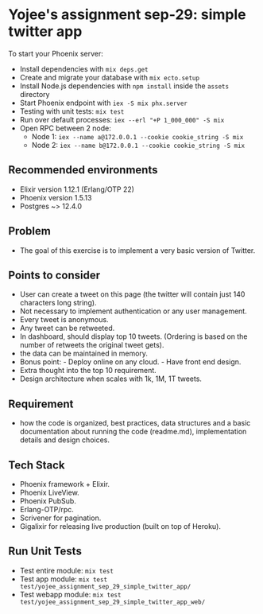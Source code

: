 # Yojee's assignment sep-29: simple twitter app

To start your Phoenix server:

  * Install dependencies with `mix deps.get`
  * Create and migrate your database with `mix ecto.setup`
  * Install Node.js dependencies with `npm install` inside the `assets` directory
  * Start Phoenix endpoint with `iex -S mix phx.server`
  * Testing with unit tests: `mix test`
  * Run over default processes: `iex --erl "+P 1_000_000" -S mix`
  * Open RPC between 2 node: 
    - Node 1: `iex --name a@172.0.0.1 --cookie cookie_string -S mix`
    - Node 2: `iex --name b@172.0.0.1 --cookie cookie_string -S mix`

## Recommended environments

  * Elixir version 1.12.1 (Erlang/OTP 22)
  * Phoenix version 1.5.13
  * Postgres ~> 12.4.0

## Problem

  * The goal of this exercise is to implement a very basic version of Twitter.

## Points to consider

  * User can create a tweet on this page (the twitter will contain just 140 characters long string).
  * Not necessary to implement authentication or any user management.
  * Every tweet is anonymous.
  * Any tweet can be retweeted.
  * In dashboard, should display top 10 tweets. (Ordering is based on the number of retweets the original tweet gets).
  * the data can be maintained in memory.
  * Bonus point: - Deploy online on any cloud.
                 - Have front end design.
  * Extra thought into the top 10 requirement.
  * Design architecture when scales with 1k, 1M, 1T tweets.

## Requirement

  * how the code is organized, best practices, data structures and a basic
    documentation about running the code (readme.md), implementation details and design
    choices.

## Tech Stack

  * Phoenix framework + Elixir.
  * Phoenix LiveView.
  * Phoenix PubSub.
  * Erlang-OTP/rpc.
  * Scrivener for pagination.
  * Gigalixir for releasing live production (built on top of Heroku).

## Run Unit Tests

  * Test entire module: `mix test`
  * Test app module: `mix test test/yojee_assignment_sep_29_simple_twitter_app/`
  * Test webapp module: `mix test test/yojee_assignment_sep_29_simple_twitter_app_web/`

